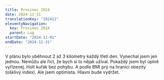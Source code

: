 ```yaml
---
title: Prosinec 2024
date: 2024-12-31
translationKey: "202412"
eleventyNavigation:
  key: Prosinec 2024
  parent: Log
startDate: "2024-12-01"
endDate: "2024-12-31"
---
```

V plánu bylo uběhnout 2 až 3 kilometry každý třetí den. Vynechal jsem jen jednou. Nemůžu ale říct, že bych si to nějak užíval. Pokaždý jsem byl úplně vyřízenej. Holt kuřák bez pohybu. A podle BMI prý na hranici obezity (ošklivý index). Ale jsem optimista. Hlavní bude vydržet.
<!-- excerpt -->
